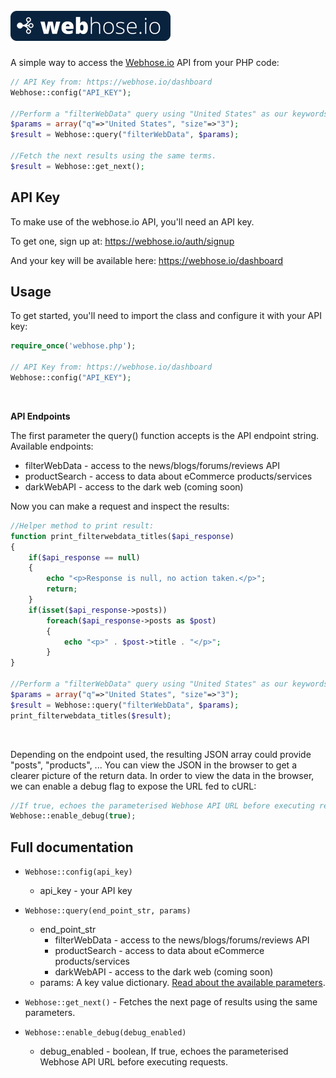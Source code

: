 
<br /><img src="https://raw.githubusercontent.com/najh/Webhose-PHP/master/logo.png" />
============================
A simple way to access the [Webhose.io](https://webhose.io) API from your PHP code:

```php
// API Key from: https://webhose.io/dashboard
Webhose::config("API_KEY");

//Perform a "filterWebData" query using "United States" as our keywords.
$params = array("q"=>"United States", "size"=>"3");
$result = Webhose::query("filterWebData", $params);

//Fetch the next results using the same terms.
$result = Webhose::get_next();
```
API Key
-------

To make use of the webhose.io API, you'll need an API key.

To get one, sign up at:
https://webhose.io/auth/signup

And your key will be available here:
https://webhose.io/dashboard


Usage
-----------

To get started, you'll need to import the class and configure it with your API key:

```php
require_once('webhose.php');

// API Key from: https://webhose.io/dashboard
Webhose::config("API_KEY");
```

<br />

**API Endpoints**

The first parameter the query() function accepts is the API endpoint string. Available endpoints:
* filterWebData - access to the news/blogs/forums/reviews API
* productSearch - access to data about eCommerce products/services
* darkWebAPI - access to the dark web (coming soon)

Now you can make a request and inspect the results:

```php
//Helper method to print result:
function print_filterwebdata_titles($api_response)
{
    if($api_response == null)
    {
        echo "<p>Response is null, no action taken.</p>";
        return;
    }
    if(isset($api_response->posts))
        foreach($api_response->posts as $post)
        {
            echo "<p>" . $post->title . "</p>";
        }
}

//Perform a "filterWebData" query using "United States" as our keywords.
$params = array("q"=>"United States", "size"=>"3");
$result = Webhose::query("filterWebData", $params);
print_filterwebdata_titles($result);
```

<br />

Depending on the endpoint used, the resulting JSON array could provide "posts", "products", ...
You can view the JSON in the browser to get a clearer picture of the return data.
In order to view the data in the browser, we can enable a debug flag to expose the URL fed to cURL:

```php
//If true, echoes the parameterised Webhose API URL before executing request.
Webhose::enable_debug(true);
```


Full documentation
------------------

* ``Webhose::config(api_key)``

  * api_key - your API key

* ``Webhose::query(end_point_str, params)``

  * end_point_str
    * filterWebData - access to the news/blogs/forums/reviews API
    * productSearch - access to data about eCommerce products/services
    * darkWebAPI - access to the dark web (coming soon)
  * params: A key value dictionary. [Read about the available parameters](https://webhose.io/documentation).

* ``Webhose::get_next()`` - Fetches the next page of results using the same parameters.

* ``Webhose::enable_debug(debug_enabled)``

  * debug_enabled - boolean, If true, echoes the parameterised Webhose API URL before executing requests.